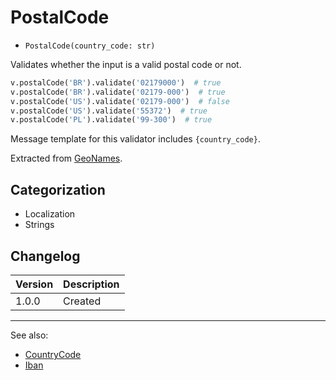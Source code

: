 # PostalCode

- `PostalCode(country_code: str)`

Validates whether the input is a valid postal code or not.

```python
v.postalCode('BR').validate('02179000')  # true
v.postalCode('BR').validate('02179-000')  # true
v.postalCode('US').validate('02179-000')  # false
v.postalCode('US').validate('55372')  # true
v.postalCode('PL').validate('99-300')  # true
```

Message template for this validator includes `{country_code}`.

Extracted from [GeoNames](http://www.geonames.org/).

## Categorization

- Localization
- Strings

## Changelog

Version | Description
--------|-------------
  1.0.0 | Created

***
See also:

- [CountryCode](CountryCode.md)
- [Iban](Iban.md)